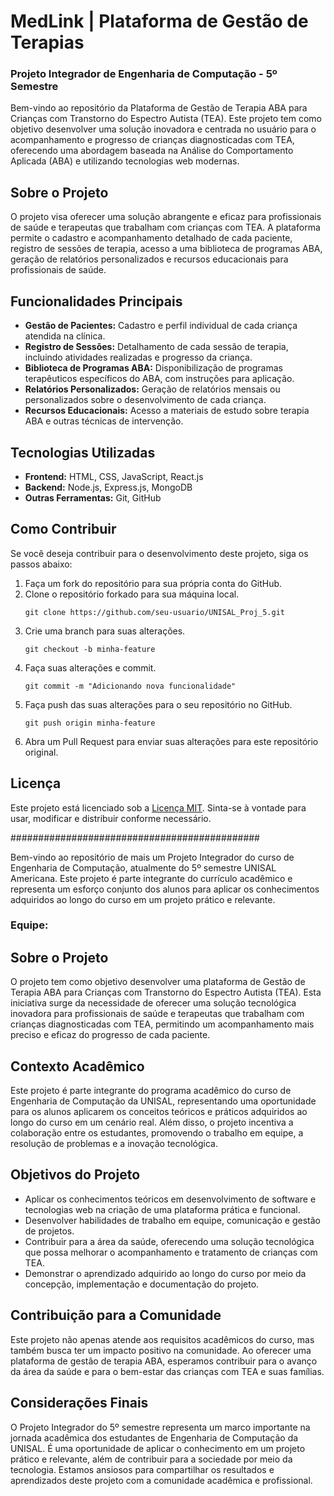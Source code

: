 # MedLink   |   Plataforma de Gestão de Terapias
### Projeto Integrador de Engenharia de Computação - 5º Semestre

Bem-vindo ao repositório da Plataforma de Gestão de Terapia ABA para Crianças com Transtorno do Espectro Autista (TEA). Este projeto tem como objetivo desenvolver uma solução inovadora e centrada no usuário para o acompanhamento e progresso de crianças diagnosticadas com TEA, oferecendo uma abordagem baseada na Análise do Comportamento Aplicada (ABA) e utilizando tecnologias web modernas.

## Sobre o Projeto

O projeto visa oferecer uma solução abrangente e eficaz para profissionais de saúde e terapeutas que trabalham com crianças com TEA. A plataforma permite o cadastro e acompanhamento detalhado de cada paciente, registro de sessões de terapia, acesso a uma biblioteca de programas ABA, geração de relatórios personalizados e recursos educacionais para profissionais de saúde.

## Funcionalidades Principais

- **Gestão de Pacientes:** Cadastro e perfil individual de cada criança atendida na clínica.
- **Registro de Sessões:** Detalhamento de cada sessão de terapia, incluindo atividades realizadas e progresso da criança.
- **Biblioteca de Programas ABA:** Disponibilização de programas terapêuticos específicos do ABA, com instruções para aplicação.
- **Relatórios Personalizados:** Geração de relatórios mensais ou personalizados sobre o desenvolvimento de cada criança.
- **Recursos Educacionais:** Acesso a materiais de estudo sobre terapia ABA e outras técnicas de intervenção.

## Tecnologias Utilizadas

- **Frontend:** HTML, CSS, JavaScript, React.js
- **Backend:** Node.js, Express.js, MongoDB
- **Outras Ferramentas:** Git, GitHub

## Como Contribuir

Se você deseja contribuir para o desenvolvimento deste projeto, siga os passos abaixo:

1. Faça um fork do repositório para sua própria conta do GitHub.
2. Clone o repositório forkado para sua máquina local.
   ```
   git clone https://github.com/seu-usuario/UNISAL_Proj_5.git
   ```
3. Crie uma branch para suas alterações.
   ```
   git checkout -b minha-feature
   ```
4. Faça suas alterações e commit.
   ```
   git commit -m "Adicionando nova funcionalidade"
   ```
5. Faça push das suas alterações para o seu repositório no GitHub.
   ```
   git push origin minha-feature
   ```
6. Abra um Pull Request para enviar suas alterações para este repositório original.

## Licença

Este projeto está licenciado sob a [Licença MIT](LICENSE). Sinta-se à vontade para usar, modificar e distribuir conforme necessário.


#############################################



Bem-vindo ao repositório de mais um Projeto Integrador do curso de Engenharia de Computação, atualmente do 5º semestre UNISAL Americana. Este projeto é parte integrante do currículo acadêmico e representa um esforço conjunto dos alunos para aplicar os conhecimentos adquiridos ao longo do curso em um projeto prático e relevante.

### Equipe:


## Sobre o Projeto

O projeto tem como objetivo desenvolver uma plataforma de Gestão de Terapia ABA para Crianças com Transtorno do Espectro Autista (TEA). Esta iniciativa surge da necessidade de oferecer uma solução tecnológica inovadora para profissionais de saúde e terapeutas que trabalham com crianças diagnosticadas com TEA, permitindo um acompanhamento mais preciso e eficaz do progresso de cada paciente.

## Contexto Acadêmico

Este projeto é parte integrante do programa acadêmico do curso de Engenharia de Computação da UNISAL, representando uma oportunidade para os alunos aplicarem os conceitos teóricos e práticos adquiridos ao longo do curso em um cenário real. Além disso, o projeto incentiva a colaboração entre os estudantes, promovendo o trabalho em equipe, a resolução de problemas e a inovação tecnológica.

## Objetivos do Projeto

- Aplicar os conhecimentos teóricos em desenvolvimento de software e tecnologias web na criação de uma plataforma prática e funcional.
- Desenvolver habilidades de trabalho em equipe, comunicação e gestão de projetos.
- Contribuir para a área da saúde, oferecendo uma solução tecnológica que possa melhorar o acompanhamento e tratamento de crianças com TEA.
- Demonstrar o aprendizado adquirido ao longo do curso por meio da concepção, implementação e documentação do projeto.

## Contribuição para a Comunidade

Este projeto não apenas atende aos requisitos acadêmicos do curso, mas também busca ter um impacto positivo na comunidade. Ao oferecer uma plataforma de gestão de terapia ABA, esperamos contribuir para o avanço da área da saúde e para o bem-estar das crianças com TEA e suas famílias.

## Considerações Finais

O Projeto Integrador do 5º semestre representa um marco importante na jornada acadêmica dos estudantes de Engenharia de Computação da UNISAL. É uma oportunidade de aplicar o conhecimento em um projeto prático e relevante, além de contribuir para a sociedade por meio da tecnologia. Estamos ansiosos para compartilhar os resultados e aprendizados deste projeto com a comunidade acadêmica e profissional.